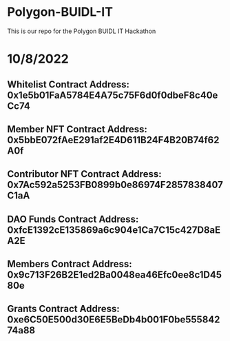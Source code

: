 # Polygon-BUIDL-IT

This is our repo for the Polygon BUIDL IT Hackathon

# 10/8/2022

Whitelist Contract Address: 0x1e5b01FaA5784E4A75c75F6d0f0dbeF8c40eCc74
---
Member NFT Contract Address: 0x5bbE072fAeE291af2E4D611B24F4B20B74f62A0f
---
Contributor NFT Contract Address: 0x7Ac592a5253FB0899b0e86974F2857838407C1aA
---
DAO Funds Contract Address: 0xfcE1392cE135869a6c904e1Ca7C15c427D8aEA2E
---
Members Contract Address: 0x9c713F26B2E1ed2Ba0048ea46Efc0ee8c1D4580e
---
Grants Contract Address: 0xe6C50E500d30E6E5BeDb4b001F0be55584274a88
---
